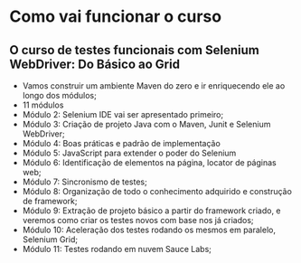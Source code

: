 # Como vai funcionar o curso

## O curso de testes funcionais com Selenium WebDriver: Do Básico ao Grid

- Vamos construir um ambiente Maven do zero e ir enriquecendo ele ao longo dos módulos;
- 11 módulos
- Módulo 2: Selenium IDE vai ser apresentado primeiro;
- Módulo 3: Criação de projeto Java com o Maven, Junit e Selenium WebDriver;
- Módulo 4: Boas práticas e padrão de implementação
- Módulo 5: JavaScript para extender o poder do Selenium
- Módulo 6: Identificação de elementos na página, locator de páginas web;
- Módulo 7: Sincronismo de testes;
- Módulo 8: Organização de todo o conhecimento adquirido e construção de framework;
- Módulo 9: Extração de projeto básico a partir do framework criado, e veremos como criar os testes novos com base nos já criados;
- Módulo 10: Aceleração dos testes rodando os mesmos em paralelo, Selenium Grid;
- Módulo 11: Testes rodando em nuvem Sauce Labs;